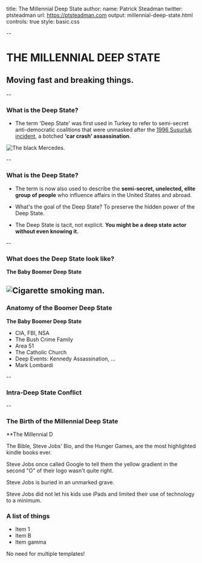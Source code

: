 title: The Millennial Deep State
author:
  name: Patrick Steadman
  twitter: ptsteadman
  url: https://ptsteadman.com
output: millennial-deep-state.html
controls: true
style: basic.css

--

# THE MILLENNIAL DEEP STATE
## Moving fast and breaking things.

--

### What is the Deep State?

- The term 'Deep State' was first used in Turkey to refer to semi-secret
  anti-democratic coalitions that were unmasked after the [1996 Susurluk
  incident](https://en.wikipedia.org/wiki/Susurluk_scandal), a botched
  **'car crash' assassination**.

![The black Mercedes.](http://static.twoday.net/oraclesyndicate/images/catli.jpg)


--

### What is the Deep State?

- The term is now also used to describe the **semi-secret, unelected, elite group of
  people** who influence affairs in the United States and abroad.

- What's the goal of the Deep State?  To preserve the hidden power of the Deep State.  

- The Deep State is tacit, not explicit.  **You might be a deep state actor without even
  knowing it.**

-- 

### What does the Deep State look like?

**The Baby Boomer Deep State**

![Cigarette smoking man.](https://pmctvline2.files.wordpress.com/2015/10/csm.png)
--

### Anatomy of the Boomer Deep State
**The Baby Boomer Deep State**

- CIA, FBI, NSA
- The Bush Crime Family
- Area 51
- The Catholic Church
- Deep Events: Kennedy Assassination, ...
- Mark Lombardi

--

### Intra-Deep State Conflict

--


### The Birth of the Millennial Deep State

**The Millennial D

The Bible, Steve Jobs' Bio, and the Hunger Games, are the most highlighted kindle books ever.

Steve Jobs once called Google to tell them the yellow gradient in the second "O" of their logo wasn't quite right.

Steve Jobs is buried in an unmarked grave.

Steve Jobs did not let his kids use iPads and limited their use of technology to a minimum.

### A list of things

* Item 1
* Item B
* Item gamma

No need for multiple templates!
